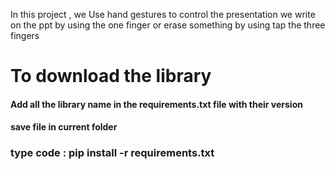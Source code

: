 In this project , we Use hand gestures to control the presentation 
we write on the ppt by using the one finger or erase something by using tap the three fingers 

<h1> To download the library </h1>
<h4> Add all the library name in the requirements.txt file with their version </h4>
<h4> save file in current folder </h4>

<h3>type code :  pip install -r requirements.txt</h3>
